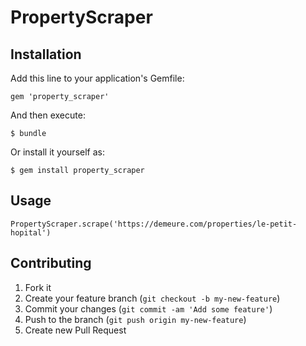 # PropertyScraper

## Installation

Add this line to your application's Gemfile:

    gem 'property_scraper'

And then execute:

    $ bundle

Or install it yourself as:

    $ gem install property_scraper

## Usage

    PropertyScraper.scrape('https://demeure.com/properties/le-petit-hopital')

## Contributing

1. Fork it
2. Create your feature branch (`git checkout -b my-new-feature`)
3. Commit your changes (`git commit -am 'Add some feature'`)
4. Push to the branch (`git push origin my-new-feature`)
5. Create new Pull Request
